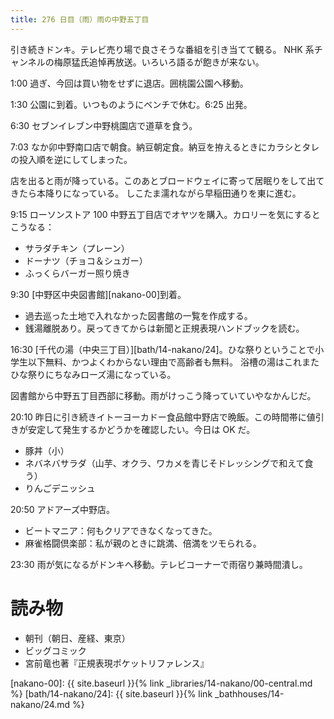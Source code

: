 ```yaml
---
title: 276 日目（雨）雨の中野五丁目
---
```


引き続きドンキ。テレビ売り場で良さそうな番組を引き当てて観る。
NHK 系チャンネルの梅原猛氏追悼再放送。いろいろ語るが飽きが来ない。

1:00 過ぎ、今回は買い物をせずに退店。囲桃園公園へ移動。

1:30 公園に到着。いつものようにベンチで休む。6:25 出発。

6:30 セブンイレブン中野桃園店で道草を食う。

7:03 なか卯中野南口店で朝食。納豆朝定食。納豆を拵えるときにカラシとタレの投入順を逆にしてしまった。

店を出ると雨が降っている。このあとブロードウェイに寄って居眠りをして出てきたら本降りになっている。
しこたま濡れながら早稲田通りを東に進む。

9:15 ローソンストア 100 中野五丁目店でオヤツを購入。カロリーを気にするとこうなる：

* サラダチキン（プレーン）
* ドーナツ（チョコ＆シュガー）
* ふっくらバーガー照り焼き

9:30 [中野区中央図書館][nakano-00]到着。

* 過去巡った土地で入れなかった図書館の一覧を作成する。
* 銭湯離脱あり。戻ってきてからは新聞と正規表現ハンドブックを読む。

16:30 [千代の湯（中央三丁目）][bath/14-nakano/24]。ひな祭りということで小学生以下無料、かつよくわからない理由で高齢者も無料。
浴槽の湯はこれまたひな祭りにちなみローズ湯になっている。

図書館から中野五丁目西部に移動。雨がけっこう降っていていやなかんじだ。

20:10 昨日に引き続きイトーヨーカドー食品館中野店で晩飯。この時間帯に値引きが安定して発生するかどうかを確認したい。今日は OK だ。

* 豚丼（小）
* ネバネバサラダ（山芋、オクラ、ワカメを青じそドレッシングで和えて食う）
* りんごデニッシュ

20:50 アドアーズ中野店。

* ビートマニア：何もクリアできなくなってきた。
* 麻雀格闘倶楽部：私が親のときに跳満、倍満をツモられる。

23:30 雨が気になるがドンキへ移動。テレビコーナーで雨宿り兼時間潰し。

# 読み物

* 朝刊（朝日、産経、東京）
* ビッグコミック
* 宮前竜也著『正規表現ポケットリファレンス』

[nakano-00]: {{ site.baseurl }}{% link _libraries/14-nakano/00-central.md %}
[bath/14-nakano/24]: {{ site.baseurl }}{% link _bathhouses/14-nakano/24.md %}
